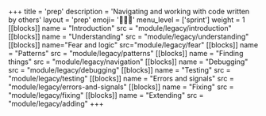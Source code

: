 +++
title = 'prep'
description = 'Navigating and working with code written by others'
layout = 'prep'
emoji= '🧑🏾‍💻'
menu_level = ['sprint']
weight = 1
[[blocks]]
name = "Introduction"
src = "module/legacy/introduction"
[[blocks]]
name = "Understanding"
src = "module/legacy/understanding"
[[blocks]]
name="Fear and logic"
src="module/legacy/fear"
[[blocks]]
name = "Patterns"
src = "module/legacy/patterns"
[[blocks]]
name = "Finding things"
src = "module/legacy/navigation"
[[blocks]]
name = "Debugging"
src = "module/legacy/debugging"
[[blocks]]
name = "Testing"
src = "module/legacy/testing"
[[blocks]]
name = "Errors and signals"
src = "module/legacy/errors-and-signals"
[[blocks]]
name = "Fixing"
src = "module/legacy/fixing"
[[blocks]]
name = "Extending"
src = "module/legacy/adding"
+++
